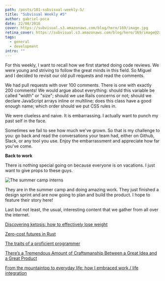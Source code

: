 ```yaml
---
path: /posts/101-subvisual-weekly-5/
title: "Subvisual Weekly #5"
author: gabriel-poca
date: 22/08/2016
cover: https://subvisual.s3.amazonaws.com/blog/hero/169/image.jpg
retina_cover: https://subvisual.s3.amazonaws.com/blog/hero/169/image@2x.jpg
tags:
  - general
  - development
intro: ""
---
```



For this weekly, I want to recall how we first started doing code reviews. We were young and striving to follow the great minds in this field. So Miguel and I decided to revisit our old pull requests and read the comments.

We had pull requests with over 100 comments. There is one with exactly 200 comments! We would argue about everything: should this variable be called "width" or "size"; should we use Rails concerns or not; should we declare JavaScript arrays inline or multiline; does this class have a good enough name; which order should we put CSS rules in.

We were clueless and naive. It is embarrassing. I actually want to punch my past self in the face.

Sometimes we fail to see how much we've grown. So that is my challenge to you: go back and read the conversations your team had, either on Github, Slack, or any tool you use. Enjoy the embarrassment and appreciate how far you've come.

**Back to work**

There is nothing special going on because everyone is on vacations. I just want to give props to these guys.

![The summer camp interns](https://subvisual.s3.amazonaws.com/blog/post_image/162/image-1471859802150.jpg)

They are in the summer camp and doing amazing work. They just finished a design sprint and are now going to plan and build the product. I hope to feature their story here!

Last but not least, the usual, interesting content that we gather from all over the internet.

[Discovering ketosis: how to effectively lose weight](https://github.com/arielf/weight-loss)

[Zero-cost futures in Rust](http://aturon.github.io/blog/2016/08/11/futures/)

[The traits of a proficient programmer](https://www.oreilly.com/ideas/the-traits-of-a-proficient-programmer)

[There’s a Tremendous Amount of Craftsmanship Between a Great Idea and a Great Product](https://wycats.svbtle.com/theres-a-tremendous-amount-of-craftsmanship-between-a-great-idea-and-a-great-product)

[From the mountaintop to everyday life: how I embraced work / life integration](https://m.signalvnoise.com/from-the-mountaintop-to-everyday-life-how-i-embraced-work-life-integration-577fd7347c86#.ow9m8fk5c)
